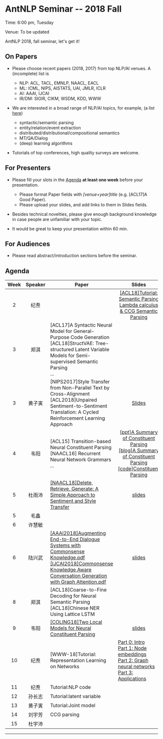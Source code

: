 # AntNLP Seminar -- 2018 Fall

Time: 6:00 pm, Tuesday

Venue: To be updated

AntNLP 2018, fall seminar, let's get it!

## On Papers

- Please choose recent papers (2018, 2017) from top NLP/AI venues. A (incomplete) list is
  - NLP: ACL, TACL, EMNLP, NAACL, EACL
  - ML:  ICML, NIPS, AISTATS, UAI, JMLR, ICLR
  - AI:  AAAI, IJCAI
  - IR/DM: SIGIR, CIKM, WSDM, KDD, WWW

- We are interested in a broad range of NLP/AI topics, for example, (a list [here](https://slack-files.com/T22T1UP8Q-F726RJERH-9a39cc3d9a))

  - syntactic/semantic parsing
  - entity/relation/event extraction
  - distributed/distributional/compositional semantics
  - MT/QA/Dialog
  - (deep) learning algorithms

- Tutorials of top conferences, high quality surveys are welcome.

## For Presenters

- Please fill your slots in the [Agenda](#agenda) **at least one week** before your presentation.

  - Please format Paper fields with *[venue+year]title* (e.g. [ACL17]A Good Paper).
  - Please upload your slides, and add links to them in Slides fields.
- Besides technical novelties, please give enough background knowledge in case people are unfamiliar with your topic.
- It would be great to keep your presentation within 60 min.

## For Audiences

- Please read abstract/introduction sections before the seminar.

## Agenda

| Week | Speaker | Paper                                    |                  Slides                  |
| :--: | :-----: | ---------------------------------------- | :--------------------------------------: |
|  2   |   纪焘    |                                          | [[ACL18]Tutorial: Semantic Parsing](https://github.com/allenai/acl2018-semantic-parsing-tutorial)<br>[Lambda calculus & CCG Semantic Parsing](https://courses.cs.washington.edu/courses/csep517/13au/slides/csep517au13-semantic-parsing.pdf) |
|  3   |   郑淇    | [ACL17]A Syntactic Neural Model for General-Purpose Code Generation<br/>[ACL18]StructVAE: Tree-structured Latent Variable Models for Semi-supervised Semantic Parsing<br/>... |                                          |
|  3   |   黄子寅   | [NIPS2017]Style Transfer from Non-Parallel Text by Cross-Alignment<br/>[ACL2018]Unpaired Sentiment-to-Sentiment Translation: A Cycled Reinforcement Learning Approach | [Slides](https://github.com/AntNLP/seminar/blob/master/2018Fall/Week3/StyleTransfer.pdf) |
|  4   |   韦阳    | [ACL15] Transition-based Neural Constituent Parsing<br/>[NAACL16] Recurrent Neural Network Grammars<br/>... | [[ppt]A Summary of Constituent Parsing](https://github.com/godweiyang/files-backup/blob/master/lecture/ppt1/A%20Summary%20of%20Constituent%20Parsing.pdf)</br>[[blog]A Summary of Constituent Parsing](https://godweiyang.com/2018/09/26/constituent-parsing-summary/)</br>[[code]Constituent Parsing](https://github.com/godweiyang/ConstituentParsing) |
|  5   |   杜雨沛   | [[NAACL18]Delete, Retrieve, Generate: A Simple Approach to Sentiment and Style Transfer](https://arxiv.org/pdf/1804.06437.pdf) |        [slides](Week4/yupei.pdf)         |
|  5   |   毛鑫   |                                          |                                          |
|  6   |   许慧敏   |                                          |                                          |
|  6   |   陆兴武   | [[AAAI2018]Augmenting End-to-End Dialogue Systems with Commonsense Knowledge.pdf](https://github.com/AntNLP/seminar/blob/master/2018Fall/Week5/%5BAAAI2018%5DAugmenting%20End-to-End%20Dialogue%20Systems%20with%20Commonsense%20Knowledge.pdf) </br>  [[IJCAI2018]Commonsense Knowledge Aware Conversation Generation with Graph Attention.pdf](https://github.com/AntNLP/seminar/blob/master/2018Fall/Week5/%5BIJCAI2018%5DCommonsense%20Knowledge%20Aware%20Conversation%20Generation%20with%20Graph%20Attention.pdf)                                      |  [slides](Week5/知识型对话.pdf)              |
|  8   |   郑淇    | [ACL18]Coarse-to-Fine Decoding for Neural Semantic Parsing<br/>[ACL18]Chinese NER Using Lattice LSTM<br/>|  |
|  9   |   韦阳    | [[COLING18]Two Local Models for Neural Constituent Parsing](http://aclweb.org/anthology/C18-1011) | [slides](https://github.com/AntNLP/seminar/blob/HEAD/2018Fall/week6/Two%20Local%20Models%20for%20Neural%20Constituent%20Parsing.pdf) |
|  10   |   纪焘    |  [WWW-18]Tutorial: Representation Learning on Networks |  <div align = left> [Part 0: Intro](http://snap.stanford.edu/proj/embeddings-www/files/nrltutorial-part0-intro.pdf) <br> [Part 1: Node embeddings](http://snap.stanford.edu/proj/embeddings-www/files/nrltutorial-part1-embeddings.pdf) <br>  [Part 2: Graph neural networks](http://snap.stanford.edu/proj/embeddings-www/files/nrltutorial-part2-gnns.pdf) <br>  [Part 3: Applications](http://snap.stanford.edu/proj/embeddings-www/files/nrltutorial-part3-applications.pdf) </div> |
|  11  |   纪焘   |      Tutorial:NLP code                                    |                                          |
|  12  |   孙长志   |      Tutorial:latent variable                                    |                                          |
|  13  |   黄子寅   |      Tutorial:Joint model                                    |                                          |
|  14  |   刘宇芳   |      CCG parsing                                |                                          |
|  15  |   杜宇沛   |                                      |                                          |

---

